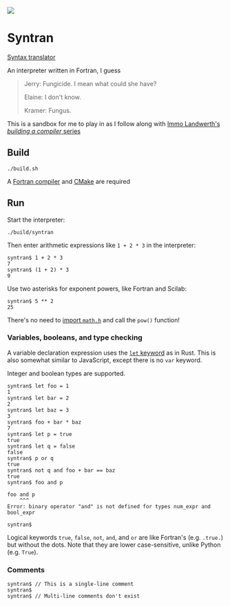 
![](https://github.com/JeffIrwin/syntran/workflows/CI/badge.svg)

# Syntran

[Syntax translator](https://www.practo.com/medicine-info/syntran-100-mg-capsule-18930)

An interpreter written in Fortran, I guess

> Jerry: Fungicide. I mean what could she have?
>
> Elaine: I don't know.
>
> Kramer: Fungus.

This is a sandbox for me to play in as I follow along with [Immo Landwerth's _building a compiler_ series](https://www.youtube.com/playlist?list=PLRAdsfhKI4OWNOSfS7EUu5GRAVmze1t2y)

## Build

    ./build.sh

A [Fortran compiler](https://fortran-lang.org/en/compilers/) and [CMake](https://cmake.org/download/) are required

## Run

Start the interpreter:

    ./build/syntran

Then enter arithmetic expressions like `1 + 2 * 3` in the interpreter:

    syntran$ 1 + 2 * 3
    7
    syntran$ (1 + 2) * 3
    9

Use two asterisks for exponent powers, like Fortran and Scilab:

    syntran$ 5 ** 2
    25

There's no need to [import `math.h`](https://en.cppreference.com/w/c/numeric/math/pow) and call the `pow()` function!

### Variables, booleans, and type checking

A variable declaration expression uses the [`let` keyword](https://doc.rust-lang.org/std/keyword.let.html) as in Rust.  This is also somewhat similar to JavaScript, except there is no `var` keyword.

Integer and boolean types are supported.

```
syntran$ let foo = 1
1
syntran$ let bar = 2
2
syntran$ let baz = 3
3
syntran$ foo + bar * baz
7
syntran$ let p = true
true
syntran$ let q = false
false
syntran$ p or q
true
syntran$ not q and foo + bar == baz
true
syntran$ foo and p

foo and p
    ^^^
Error: binary operator "and" is not defined for types num_expr and bool_expr

syntran$
```

Logical keywords `true`, `false`, `not`, `and`, and `or` are like Fortran's (e.g. `.true.`) but without the dots.  Note that they are lower case-sensitive, unlike Python (e.g. `True`).

### Comments

    syntran$ // This is a single-line comment
    syntran$
    syntran$ // Multi-line comments don't exist

